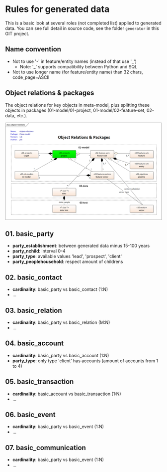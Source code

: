 # Rules for generated data

This is a basic look at several roles (not completed list) applied to generated data. 
You can see full detail in source code, see the folder `generator` in this GIT project.

## Name convention

 - Not to use '-' in feature/entity names (instead of that use '_')
   - Note: '_' supports compatibility between Python and SQL
 - Not to use longer name (for feature/entity name) than 32 chars, code_page=ASCII

## Object relations & packages

The object relations for key objects in meta-model, plus
splitting these objects in packages (01-model/01-project, 01-model/02-feature-set,
02-data, etc.).

![Object-relations](../00-high-level/object-relations.png)

## 01. basic_party

 - **party_establishment**: between generated data minus 15-100 years
 - **party_nchild**: interval 0-4
 - **party_type**: available values 'lead', 'prospect', 'client'
 - **party_peoplehousehold**: respect amount of childrens

## 02. basic_contact

 - **cardinality**: basic_party vs basic_contact (1:N)
 - ...

## 03. basic_relation
 
 - **cardinality**: basic_party vs basic_relation (M:N)
 - ...

## 04. basic_account

 - **cardinality**: basic_party vs basic_account (1:N) 
 - **party_type**: only type 'client' has accounts (amount of accounts from 1 to 4)

## 05. basic_transaction

 - **cardinality**: basic_account vs basic_transaction (1:N) 
 - ...

## 06. basic_event

 - **cardinality**: basic_party vs basic_event (1:N) 
 - ...

## 07. basic_communication
 
 - **cardinality**: basic_party vs basic_event (1:N) 
 - ...

